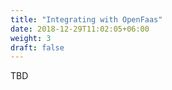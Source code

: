 ```yaml
---
title: "Integrating with OpenFaas"
date: 2018-12-29T11:02:05+06:00
weight: 3
draft: false
---
```


TBD

